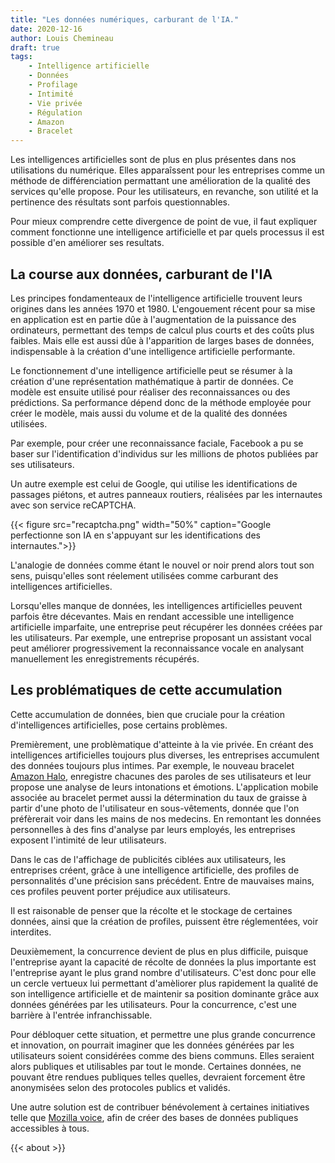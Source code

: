 ```yaml
---
title: "Les données numériques, carburant de l'IA."
date: 2020-12-16
author: Louis Chemineau
draft: true
tags:
    - Intelligence artificielle
    - Données
    - Profilage
    - Intimité
    - Vie privée
    - Régulation
    - Amazon
    - Bracelet
---
```


Les intelligences artificielles sont de plus en plus présentes dans nos utilisations du numérique. Elles apparaîssent pour les entreprises comme un méthode de différenciation permattant une amélioration de la qualité des services qu'elle propose. Pour les utilisateurs, en revanche, son utilité et la pertinence des résultats sont parfois questionnables.

Pour mieux comprendre cette divergence de point de vue, il faut expliquer comment fonctionne une intelligence artificielle et par quels processus il est possible d'en améliorer ses resultats.

## La course aux données, carburant de l'IA

Les principes fondamenteaux de l'intelligence artificielle trouvent leurs origines dans les années 1970 et 1980. L'engouement récent pour sa mise en application est en partie dûe à l'augmentation de la puissance des ordinateurs, permettant des temps de calcul plus courts et des coûts plus faibles. Mais elle est aussi dûe à l'apparition de larges bases de données, indispensable à la création d'une intelligence artificielle performante.

Le fonctionnement d'une intelligence artificielle peut se résumer à la création d'une représentation mathématique à partir de données. Ce modèle est ensuite utilisé pour réaliser des reconnaissances ou des prédictions. Sa performance dépend donc de la méthode employée pour créer le modèle, mais aussi du volume et de la qualité des données utilisées.

Par exemple, pour créer une reconnaissance faciale, Facebook a pu se baser sur l'identification d'individus sur les millions de photos publiées par ses utilisateurs.

Un autre exemple est celui de Google, qui utilise les identifications de passages piétons, et autres panneaux routiers, réalisées par les internautes avec son service reCAPTCHA.

{{< figure src="recaptcha.png" width="50%" caption="Google perfectionne son IA en s'appuyant sur les identifications des internautes.">}}

L'analogie de données comme étant le nouvel or noir prend alors tout son sens, puisqu'elles sont réelement utilisées comme carburant des intelligences artificielles.

Lorsqu'elles manque de données, les intelligences artificielles peuvent parfois être décevantes. Mais en rendant accessible une intelligence artificielle imparfaite, une entreprise peut récupérer les données créées par les utilisateurs. Par exemple, une entreprise proposant un assistant vocal peut améliorer progressivement la reconnaissance vocale en analysant manuellement les enregistrements récupérés.

## Les problématiques de cette accumulation

Cette accumulation de données, bien que cruciale pour la création d'intelligences artificielles, pose certains problèmes.

Premièrement, une problèmatique d'atteinte à la vie privée. En créant des intelligences artificielles toujours plus diverses, les entreprises accumulent des données toujours plus intimes. Par exemple, le nouveau bracelet [Amazon Halo](https://web.archive.org/web/20201211121027if_/https://www.washingtonpost.com/technology/2020/12/10/amazon-halo-band-review/), enregistre chacunes des paroles de ses utilisateurs et leur propose une analyse de leurs intonations et émotions. L'application mobile associée au bracelet permet aussi la détermination du taux de graisse à partir d'une photo de l'utilisateur en sous-vêtements, donnée que l'on préfèrerait voir dans les mains de nos medecins. En remontant les données personnelles à des fins d'analyse par leurs employés, les entreprises exposent l'intimité de leur utilisateurs.

Dans le cas de l'affichage de publicités ciblées aux utilisateurs, les entreprises créent, grâce à une intelligence artificielle, des profiles de personnalités d'une précision sans précédent. Entre de mauvaises mains, ces profiles peuvent porter préjudice aux utilisateurs.

Il est raisonable de penser que la récolte et le stockage de certaines données, ainsi que la création de profiles, puissent être réglementées, voir interdites.

Deuxièmement, la concurrence devient de plus en plus difficile, puisque l'entreprise ayant la capacité de récolte de données la plus importante est l'entreprise ayant le plus grand nombre d'utilisateurs. C'est donc pour elle un cercle vertueux lui permettant d'amèliorer plus rapidement la qualité de son intelligence artificielle et de maintenir sa position dominante grâce aux données générées par les utilisateurs. Pour la concurrence, c'est une barrière à l'entrée infranchissable.

Pour débloquer cette situation, et permettre une plus grande concurrence et innovation, on pourrait imaginer que les données générées par les utilisateurs soient considérées comme des biens communs. Elles seraient alors publiques et utilisables par tout le monde. Certaines données, ne pouvant être rendues publiques telles quelles, devraient forcement être anonymisées selon des protocoles publics et validés.

Une autre solution est de contribuer bénévolement à certaines initiatives telle que [Mozilla voice](https://voice.mozilla.org), afin de créer des bases de données publiques accessibles à tous.

{{< about >}}
